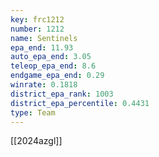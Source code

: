```yaml
---
key: frc1212
number: 1212
name: Sentinels
epa_end: 11.93
auto_epa_end: 3.05
teleop_epa_end: 8.6
endgame_epa_end: 0.29
winrate: 0.1818
district_epa_rank: 1003
district_epa_percentile: 0.4431
type: Team
---
```

[[2024azgl]]
